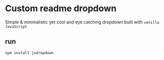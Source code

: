 # Custom readme dropdown
Simple & minimalistic yet cool and eye catching dropdown built with `vanilla JavaScript`

## run 
```js
npm install jsdropdown
```